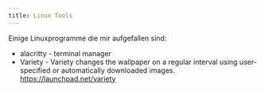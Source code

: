 ```yaml
---
title: Linux Tools
---
```


Einige Linuxprogramme die mir aufgefallen sind:

- alacritty - terminal manager
- Variety - Variety changes the wallpaper on a regular interval using user-specified or automatically downloaded images. https://launchpad.net/variety
